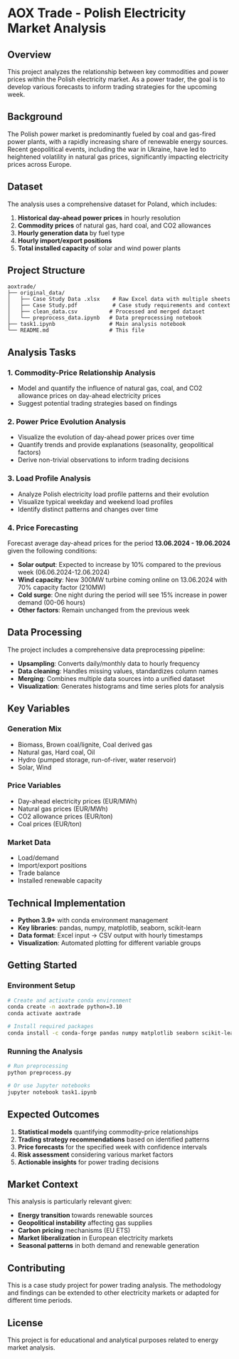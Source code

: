 # AOX Trade - Polish Electricity Market Analysis

## Overview

This project analyzes the relationship between key commodities and power prices within the Polish electricity market. As a power trader, the goal is to develop various forecasts to inform trading strategies for the upcoming week.

## Background

The Polish power market is predominantly fueled by coal and gas-fired power plants, with a rapidly increasing share of renewable energy sources. Recent geopolitical events, including the war in Ukraine, have led to heightened volatility in natural gas prices, significantly impacting electricity prices across Europe.

## Dataset

The analysis uses a comprehensive dataset for Poland, which includes:

1. **Historical day-ahead power prices** in hourly resolution
2. **Commodity prices** of natural gas, hard coal, and CO2 allowances
3. **Hourly generation data** by fuel type
4. **Hourly import/export positions**
5. **Total installed capacity** of solar and wind power plants

## Project Structure

```
aoxtrade/
├── original_data/
│   ├── Case Study Data .xlsx    # Raw Excel data with multiple sheets
│   ├── Case Study.pdf           # Case study requirements and context
│   ├── clean_data.csv          # Processed and merged dataset
│   └── preprocess_data.ipynb   # Data preprocessing notebook
├── task1.ipynb                 # Main analysis notebook
└── README.md                   # This file
```

## Analysis Tasks

### 1. Commodity-Price Relationship Analysis
- Model and quantify the influence of natural gas, coal, and CO2 allowance prices on day-ahead electricity prices
- Suggest potential trading strategies based on findings

### 2. Power Price Evolution Analysis
- Visualize the evolution of day-ahead power prices over time
- Quantify trends and provide explanations (seasonality, geopolitical factors)
- Derive non-trivial observations to inform trading decisions

### 3. Load Profile Analysis
- Analyze Polish electricity load profile patterns and their evolution
- Visualize typical weekday and weekend load profiles
- Identify distinct patterns and changes over time

### 4. Price Forecasting
Forecast average day-ahead prices for the period **13.06.2024 - 19.06.2024** given the following conditions:

- **Solar output**: Expected to increase by 10% compared to the previous week (06.06.2024-12.06.2024)
- **Wind capacity**: New 300MW turbine coming online on 13.06.2024 with 70% capacity factor (210MW)
- **Cold surge**: One night during the period will see 15% increase in power demand (00-06 hours)
- **Other factors**: Remain unchanged from the previous week

## Data Processing

The project includes a comprehensive data preprocessing pipeline:

- **Upsampling**: Converts daily/monthly data to hourly frequency
- **Data cleaning**: Handles missing values, standardizes column names
- **Merging**: Combines multiple data sources into a unified dataset
- **Visualization**: Generates histograms and time series plots for analysis

## Key Variables

### Generation Mix
- Biomass, Brown coal/lignite, Coal derived gas
- Natural gas, Hard coal, Oil
- Hydro (pumped storage, run-of-river, water reservoir)
- Solar, Wind

### Price Variables
- Day-ahead electricity prices (EUR/MWh)
- Natural gas prices (EUR/MWh)
- CO2 allowance prices (EUR/ton)
- Coal prices (EUR/ton)

### Market Data
- Load/demand
- Import/export positions
- Trade balance
- Installed renewable capacity

## Technical Implementation

- **Python 3.9+** with conda environment management
- **Key libraries**: pandas, numpy, matplotlib, seaborn, scikit-learn
- **Data format**: Excel input → CSV output with hourly timestamps
- **Visualization**: Automated plotting for different variable groups

## Getting Started

### Environment Setup
```bash
# Create and activate conda environment
conda create -n aoxtrade python=3.10
conda activate aoxtrade

# Install required packages
conda install -c conda-forge pandas numpy matplotlib seaborn scikit-learn
```

### Running the Analysis
```bash
# Run preprocessing
python preprocess.py

# Or use Jupyter notebooks
jupyter notebook task1.ipynb
```

## Expected Outcomes

1. **Statistical models** quantifying commodity-price relationships
2. **Trading strategy recommendations** based on identified patterns
3. **Price forecasts** for the specified week with confidence intervals
4. **Risk assessment** considering various market factors
5. **Actionable insights** for power trading decisions

## Market Context

This analysis is particularly relevant given:
- **Energy transition** towards renewable sources
- **Geopolitical instability** affecting gas supplies
- **Carbon pricing** mechanisms (EU ETS)
- **Market liberalization** in European electricity markets
- **Seasonal patterns** in both demand and renewable generation

## Contributing

This is a case study project for power trading analysis. The methodology and findings can be extended to other electricity markets or adapted for different time periods.

## License

This project is for educational and analytical purposes related to energy market analysis.
